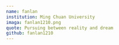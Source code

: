```yaml
---
name: fanlan
institution: Ming Chuan University
imaga: fanlan1210.png
quote: Pursuing between reality and dream 
github: fanlan1210
---
```

